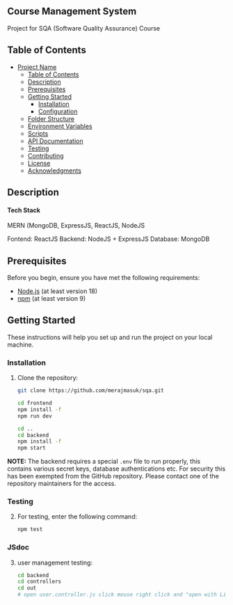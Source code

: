 ## Course Management System

Project for SQA (Software Quality Assurance) Course

## Table of Contents

- [Project Name](#project-name)
  - [Table of Contents](#table-of-contents)
  - [Description](#description)
  - [Prerequisites](#prerequisites)
  - [Getting Started](#getting-started)
    - [Installation](#installation)
    - [Configuration](#configuration)
  - [Folder Structure](#folder-structure)
  - [Environment Variables](#environment-variables)
  - [Scripts](#scripts)
  - [API Documentation](#api-documentation)
  - [Testing](#testing)
  - [Contributing](#contributing)
  - [License](#license)
  - [Acknowledgments](#acknowledgments)

## Description
#### Tech Stack

MERN (MongoDB, ExpressJS, ReactJS, NodeJS

Fontend: ReactJS
Backend: NodeJS + ExpressJS
Database: MongoDB

## Prerequisites

Before you begin, ensure you have met the following requirements:

- [Node.js](https://nodejs.org/) (at least version 18)
- [npm](https://www.npmjs.com/) (at least version 9)

## Getting Started

These instructions will help you set up and run the project on your local machine.

### Installation

1. Clone the repository:

   ```bash
   git clone https://github.com/merajmasuk/sqa.git

   cd frontend
   npm install -f
   npm run dev

   cd ..
   cd backend
   npm install -f
   npm start
   ```

**NOTE:** The backend requires a special `.env` file to run properly, this contains various secret keys, database authentications etc. For security this has been exempted from the GitHub repository. Please contact one of the repository maintainers for the access.

### Testing

2. For testing, enter the following command:

   ```bash
   npm test
   ```

### JSdoc

3. user management testing:

   ```bash
   cd backend
   cd controllers
   cd out
   # open user.controller.js click mouse right click and "open with Live server" button.
   ```
